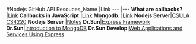 #Nodejs GitHub API
Resouces_Name  |Link
--- |---
**What are callbacks?** |[Link](https://nodejs.org/en/knowledge/getting-started/control-flow/what-are-callbacks/)
**Callbacks in JavaScript** |[Link](https://zellwk.com/blog/callbacks/)
**Mongodb**. |[Link](https://github.com/Hsabonchi/Unit11/blob/master/Mongodb/l20.pdf) 
**Nodejs Server**|[CSULA CS4220](https://github.com/Hsabonchi/Unit11/blob/master/NodejsServer/Week12.pdf)
**Nodejs Server** |[Notes](https://github.com/Hsabonchi/Unit11/blob/master/NodejsServer/Node.js-Server.md)
**Dr.Sun**|[Express Framework](https://www.youtube.com/watch?v=fFTsEbDubLk)
**Dr.Sun**|[Introduction to MongoDB](https://www.youtube.com/watch?v=EUvSI1T3n0M)
**Dr.Sun Develop**|[Web Applications and Services Using Express](https://www.youtube.com/watch?v=3NVEyRi6Cxc)
